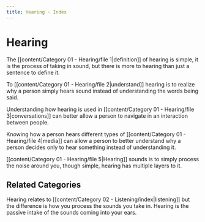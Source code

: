 ```yaml
---
title: Hearing - Index
---
```

# Hearing

The [[content/Category 01 - Hearing/file 1|definition]] of hearing is simple, it is the process of taking in sound, but there is more to hearing than just a sentence to define it.

To [[content/Category 01 - Hearing/file 2|understand]] hearing is to realize why a person simply hears sound instead of understanding the words being said.

Understanding how hearing is used in [[content/Category 01 - Hearing/file 3|conversations]] can better allow a person to navigate in an interaction between people.

Knowing how a person hears different types of [[content/Category 01 - Hearing/file 4|media]] can allow a person to better understand why a person decides only to hear something instead of understanding it.

[[content/Category 01 - Hearing/file 5|Hearing]] sounds is to simply process the noise around you, though simple, hearing has multiple layers to it.






## Related Categories

Hearing relates to [[content/Category 02 - Listening/index|listening]] but the difference is how you process the sounds you take in. Hearing is the passive intake of the sounds coming into your ears.




